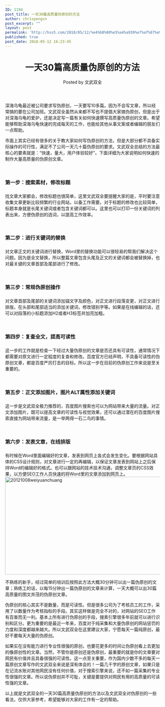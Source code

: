 ```yaml
---
ID: 1194
post_title: 一天30篇高质量伪原创的方法
author: chrispengcn
post_excerpt: ""
layout: post
permalink: 'http://hss5.com/2018/05/12/%e4%b8%80%e5%a4%a930%e7%af%87%e9%ab%98%e8%b4%a8%e9%87%8f%e4%bc%aa%e5%8e%9f%e5%88%9b%e7%9a%84%e6%96%b9%e6%b3%95/'
published: true
post_date: 2018-05-12 16:23:45
---
```

<header class="entry-header">
<h1 class="entry-title">一天30篇高质量伪原创的方法</h1>
<div class="posted-by">Posted by <span class="meta-author"> <span class="author vcard">文武双全</span></span></div>
</header>
<div class="entry-content clearfix">

深海乌龟最近被公司要求写伪原创，一天要写10多篇。因为不会写文章，所以经常搞的要在公司加班。文武双全虽然从来都不写也不提倡大家搞伪原创，但是出于对深海乌龟的爱护，还是决定写一篇有关如何快速撰写高质量伪原创的文章。希望能够帮助深海乌龟快速的完成每天的工作，也能给其他从事文案或者编辑的朋友们一点帮助。

市面上其实已经有很多的关于教大家如何写伪原创的方法，但是大部分都不具备实际操作的可行性，满足不了公司一天几十篇伪原创的要求。文武双全总结的方法最核心的要素就是：“快速，量大，用户体验较好”，下面详细为大家说明如何快速的制作大量高质量的伪原创文章。

&nbsp;
<h3>第一步：搜索素材，修改标题</h3>
<h3></h3>
找文章大家都会，修改标题也很简单，这里文武双全要提醒大家的是，平时要注意收集文章更新比较频繁的行业网站，以备工作需要。对于标题的修改也比较简单，标题本身就是长尾关键词或者包含关键词都可以。这里也可以打印一份关键词的列表出来，方便伪原创的选词，以提高工作效率。

&nbsp;
<h3>第二步：进行关键词的替换</h3>
<h3></h3>
对文章正文的关键词进行替换，Word里的替换功能可以很轻易的帮我们解决这个问题。因为是全文替换，所以整篇文章包含头尾及正文的关键词都会被替换掉，也对最关键的文章首部及尾部进行了修改。

&nbsp;
<h3>第三步：常规伪原创操作</h3>
<h3></h3>
对文章首部及尾部的关键词添加锚文字及颜色，对正文进行段落变更，对正文进行排版，在头部和尾部适当的添加关键词，修改错别字等。如果是在线编辑的话，还可以对段落的小标题添加H2或者H3标签并加亮加粗。

&nbsp;
<h3>第四步：复查全文，提高可读性</h3>
<h3></h3>
这一步的工作就是检查一下经过大量伪原创的文章是否还具有可读性，通常情况下都需要对原文进行一定程度的复查和修改。百度官方已经声明，不具备可读性的伪原创文章，都是百度严厉打击的目标。所以这一步在目前的伪原创工作来说是至关重要的。

&nbsp;
<h3>第五步：正文添加图片，图片ALT属性添加关键词</h3>
<h3></h3>
这一步是文武双全极力推荐的，百度图片搜索也可以为网站带来大量的流量。对正文添加图片，既可以提高文章的可读性与视觉效果，还可以通过潜在的百度图片搜索直接为网站带来流量，是一举两得一石二鸟的事情。

&nbsp;
<h3>第六步：发表文章，在线排版</h3>
<h3></h3>
有时候在Word里面编辑好的文章，发表到网页上各式会发生变化。要根据网站具体的CSS设计规则，对文章进行一定的再编辑，以保证文章发表到网站上之后保持Word的编辑好的格式。也可以跟网站的技术技术沟通，调整文章页的CSS效果，以方便SEO工作人员快速的将Word里的文章添加到网页上。

<img class="alignnone size-full wp-image-2024" src="http://hss5.com/wp-content/uploads/2019/01/20121008weiyuanchuang.jpg" width="517" height="318" alt="20121008weiyuanchuang" />

不熟练的新手，经过简单的培训后按照此方法大概30分钟可以出一篇伪原创的文章；熟练工的话，以每15分钟出一篇伪原创的文章来计算，一天大概可以出30篇高质量的图文并茂的伪原创文章。

伪原创的核心其实不是数量，而是可读性。但是很多公司为了考核员工的工作，采用了以数量作为考核指标的手段。其实这样做是完全不对的，对网站的SEO工作有百害而无一利。基本上所有进行伪原创的手段，搜素引擎很多年前就可以进行识别和区分。更为重要的是最近一年来，百度对于纯采集和大量伪原创的网站惩罚的力度和深度都越来越大。所以文武双全在这里建议大家，宁愿每天一篇纯原创，最好不要每天大量的伪原创。

如果实在没有能力进行专业性很强的原创，也要花更多的时间让伪原创看上去更加的像原创性的文章。当然，不管你是原创还是伪原创，最重要的就是你的文章要对网民有价值并且具备很强的可读性。这一点至关重要，作为国内少数不多的每天一篇原创文章写作的文武双全来说是深有体会的！一篇几千字的原创文章，如果只是在记流水账对其他网民没有任何价值，对于搜索引擎来说，还不如一篇采集的专业性很强的文章。所以说伪原创并不可耻，关键是要提供对网民有用的高质量的可读性强的文章。

以上就是文武双全的一天30篇高质量伪原创的方法以及文武双全对伪原创的一些看法，仅供大家参考，希望能够对大家的工作有一定的帮助。

</div>